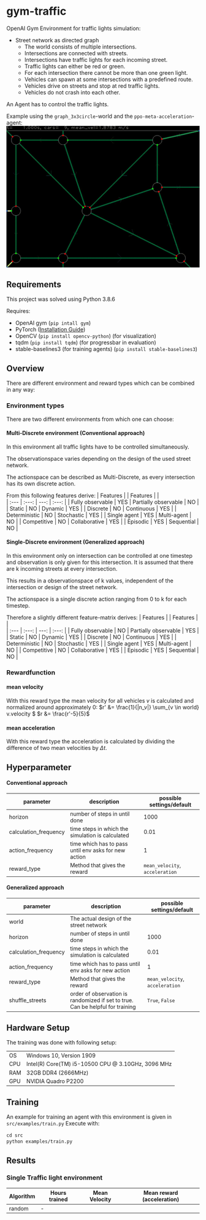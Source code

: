 # gym-traffic

OpenAI Gym Environment for traffic lights simulation:

* Street network as directed graph
    * The world consists of multiple intersections.
    * Intersections are connected with streets.
    * Intersections have traffic lights for each incoming street.
    * Traffic lights can either be red or green.
    * For each intersection there cannot be more than one green light.
    * Vehicles can spawn at some intersections with a predefined route.
    * Vehicles drive on streets and stop at red traffic lights.
    * Vehicles do not crash into each other.
    
An Agent has to control the traffic lights.

Example using the `graph_3x3circle`-world and the `ppo-meta-acceleration`-agent:
![](src/examples/video.gif)

## Requirements

This project was solved using Python 3.8.6

Requires:

* OpenAI gym (`pip intall gym`)
* PyTorch ([Installation Guide](https://pytorch.org/get-started/locally/))
* OpenCV (`pip install opencv-python`) (for visualization)
* tqdm (`pip install tqdm`) (for progressbar in evaluation)
* stable-baselines3 (for training agents) (`pip install stable-baselines3`)

## Overview
There are different environment and reward types which can be combined in any way:

### Environment types
There are two different environments from which one can choose: 

#### Multi-Discrete environment (Conventional approach)
In this environment all traffic lights have to be controlled simultaneously.

The observationspace varies depending on the design of the used street network.

The actionspace can be described as Multi-Discrete, as every intersection has its own discrete action.


From this following features derive:
| Features          |       |    Features          |       |        
| :---              | :---: |         ---:         | :---: |
| Fully observable  |  YES  | Partially observable |    NO |
| Static            |   NO  | Dynamic              |   YES |
| Discrete          |   NO  | Continuous           |   YES |
| Deterministic     |   NO  | Stochastic           |   YES |
| Single agent      |  YES  | Multi-agent          |    NO |
| Competitive       |   NO  | Collaborative        |   YES |
| Episodic          |  YES  | Sequential           |    NO |

#### Single-Discrete environment (Generalized approach)
In this environment only on intersection can be controlled at one timestep and observation is only given for this intersection.
It is assumed that there are k incoming streets at every intersection.

This results in a observationspace of k values, independent of the intersection or design of the street network.

The actionspace is a single discrete action ranging from 0 to k for each timestep.

Therefore a slightly different feature-matrix derives:
| Features          |       |    Features          |       |        
| :---              | :---: |         ---:         | :---: |
| Fully observable  |   NO  | Partially observable |   YES |
| Static            |   NO  | Dynamic              |   YES |
| Discrete          |   NO  | Continuous           |   YES |
| Deterministic     |   NO  | Stochastic           |   YES |
| Single agent      |  YES  | Multi-agent          |    NO |
| Competitive       |   NO  | Collaborative        |   YES |
| Episodic          |  YES  | Sequential           |    NO |

### Rewardfunction
#### mean velocity
With this reward type the mean velocity for all vehicles $v$ is calculated and normalized around approximately 0:
$r' &= \frac{1}{|n_v|} \sum_{v \in world} v.velocity $
$r &= \frac{r'-5}{5}$

#### mean acceleration
With this reward type the acceleration is calculated by dividing the difference of two mean velocities by $\Delta t$.

## Hyperparameter
#### Conventional approach
| parameter | description | possible settings/default | 
| --------- | ----------- | ----------------- |
| horizon | number of steps in until done | 1000 |
| calculation_frequency | time steps in which the simulation is calculated | 0.01 |
| action_frequency | time which has to pass until env asks for new action | 1 |
| reward_type | Method that gives the reward | `mean_velocity`, `acceleration` |

#### Generalized approach
| parameter | description | possible settings/default | 
| --------- | ----------- | ----------------- |
| world | The actual design of the street network |
| horizon | number of steps in until done | 1000 |
| calculation_frequency | time steps in which the simulation is calculated | 0.01 |
| action_frequency | time which has to pass until env asks for new action | 1 |
| reward_type | Method that gives the reward | `mean_velocity`, `acceleration` |
| shuffle_streets | order of observation is randomized if set to true. Can be helpful for training |`True`, `False` |

## Hardware Setup
The training was done with following setup:

|  |  |
| ---- | ---- |
OS | Windows 10, Version 1909
CPU | Intel(R) Core(TM) i5-10500 CPU @ 3.10GHz, 3096 MHz
RAM | 32GB DDR4 (2666MHz)
GPU | NVIDIA Quadro P2200
## Training
An example for training an agent with this environment is given in `src/examples/train.py`
Execute with:
````shell
cd src
python examples/train.py
````


## Results

### Single Traffic light environment

| Algorithm | Hours trained | Mean Velocity | Mean reward (acceleration) |
| --------- | ------------- | ------------- | -------------------------- |
| random | - | 